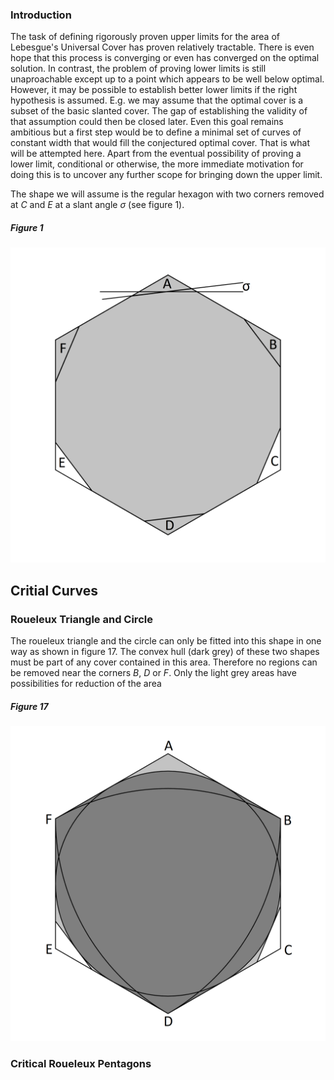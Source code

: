 ### Introduction

The task of defining rigorously proven upper limits for the area of Lebesgue's Universal Cover has proven relatively tractable. 
There is even hope that this process is converging or even has converged on the optimal solution. In contrast, the problem of
proving lower limits is still unaproachable except up to a point which appears to be well below optimal. However, it may be 
possible to establish better lower limits if the right hypothesis is assumed. E.g. we may assume that the optimal cover is
a subset of the basic slanted cover. The gap of establishing the validity of that assumption could then be closed later.
Even this goal remains ambitious but a first step would be to define a minimal set of curves of constant width that would
fill the conjectured optimal cover. That is what will be attempted here. Apart from the eventual possibility of proving 
a lower limit, conditional or otherwise, the more immediate motivation for doing this is to uncover any further scope for
bringing down the upper limit.

The shape we will assume is the regular hexagon with two corners removed at _C_ and _E_ at a slant angle _σ_ (see figure 1).

##### Figure 1
![Figure 1](figures/fig1.png)

## Critial Curves

### Roueleux Triangle and Circle 

The roueleux triangle and the circle can only be fitted into this shape in one way as shown in figure 17. The convex hull (dark grey)
of these two shapes must be part of any cover contained in this area. Therefore no regions can be removed near the corners
_B_, _D_ or _F_. Only the light grey areas have possibilities for reduction of the area

##### Figure 17
![Figure 17](figures/fig17.png)

### Critical Roueleux Pentagons

